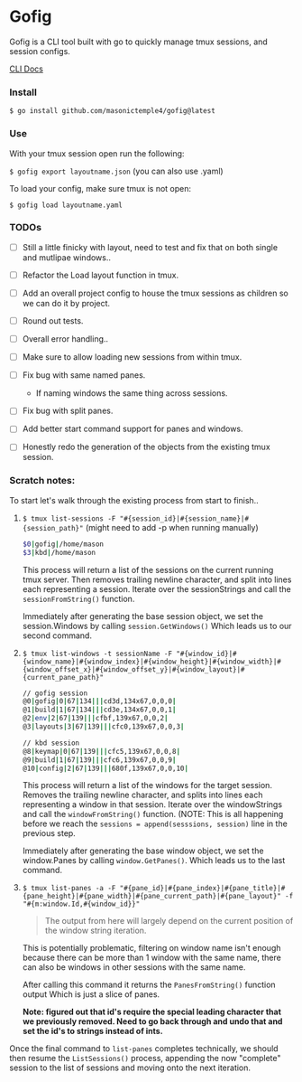 # Gofig
Gofig is a CLI tool built with go to quickly manage tmux sessions, and session configs.


[CLI Docs](./docs/gofig.md)

### Install
`$ go install github.com/masonictemple4/gofig@latest`

### Use
With your tmux session open run the following:

`$ gofig export layoutname.json` (you can also use .yaml)

To load your config, make sure tmux is not open:

`$ gofig load layoutname.yaml`

### TODOs
- [ ] Still a little finicky with layout, need to test and fix that on both single and mutlipae windows..
- [ ] Refactor the Load layout function in tmux.
- [ ] Add an overall project config to house the tmux sessions as children so we can do it by project.
- [ ] Round out tests.
- [ ] Overall error handling..
- [ ] Make sure to allow loading new sessions from within tmux.
- [ ] Fix bug with same named panes.
    - If naming windows the same thing across sessions.
- [ ] Fix bug with split panes.
- [ ] Add better start command support for panes and windows.
- [ ] Honestly redo the generation of the objects from the existing tmux session.


### Scratch notes:

To start let's walk through the existing process from start to finish..
1. `$ tmux list-sessions -F "#{session_id}|#{session_name}|#{session_path}"` (might need to add -p when running manually)

    ```zsh
    $0|gofig|/home/mason
    $3|kbd|/home/mason
    ```

    This process will return a list of the sessions on the current running tmux server.
    Then removes trailing newline character, and split into lines each representing a session.
    Iterate over the sessionStrings and call the `sessionFromString()` function.

    Immediately after generating the base session object, we set the session.Windows by calling `session.GetWindows()`
    Which leads us to our second command.

2.  `$ tmux list-windows -t sessionName -F "#{window_id}|#{window_name}|#{window_index}|#{window_height}|#{window_width}|#{window_offset_x}|#{window_offset_y}|#{window_layout}|#{current_pane_path}"`

    ```zsh
    // gofig session
    @0|gofig|0|67|134|||cd3d,134x67,0,0,0|
    @1|build|1|67|134|||cd3e,134x67,0,0,1|
    @2|env|2|67|139|||cfbf,139x67,0,0,2|
    @3|layouts|3|67|139|||cfc0,139x67,0,0,3|

    // kbd session
    @8|keymap|0|67|139|||cfc5,139x67,0,0,8|
    @9|build|1|67|139|||cfc6,139x67,0,0,9|
    @10|config|2|67|139|||680f,139x67,0,0,10|
    ```

    This process will return a list of the windows for the target session.
    Removes the trailing newline character, and splits into lines each representing a window in that session.
    Iterate over the windowStrings and call the `windowFromString()` function.
    (NOTE: This is all happening before we reach the `sessions = append(sesssions, session)` line in the previous step.
    
    Immediately after generating the base window object, we set the window.Panes by calling `window.GetPanes()`.
    Which leads us to the last command.

3. `$ tmux list-panes -a -F "#{pane_id}|#{pane_index}|#{pane_title}|#{pane_height}|#{pane_width}|#{pane_current_path}|#{pane_layout}" -f "#{m:window.Id,#{window_id}}"`

    > The output from here will largely depend on the current position of the window string iteration.

    This is potentially problematic, filtering on window name isn't enough because there can be more than 1 window with the
    same name, there can also be windows in other sessions with the same name.

    After calling this command it returns the `PanesFromString()` function output Which is just a slice of panes.

    **Note: figured out that id's require the special leading character that we previously removed.
    Need to go back through and undo that and set the id's to strings instead of ints.**

Once the final command to `list-panes` completes technically, we should then resume the `ListSessions()` process,
appending the now "complete" session to the list of sessions and moving onto the next iteration.


